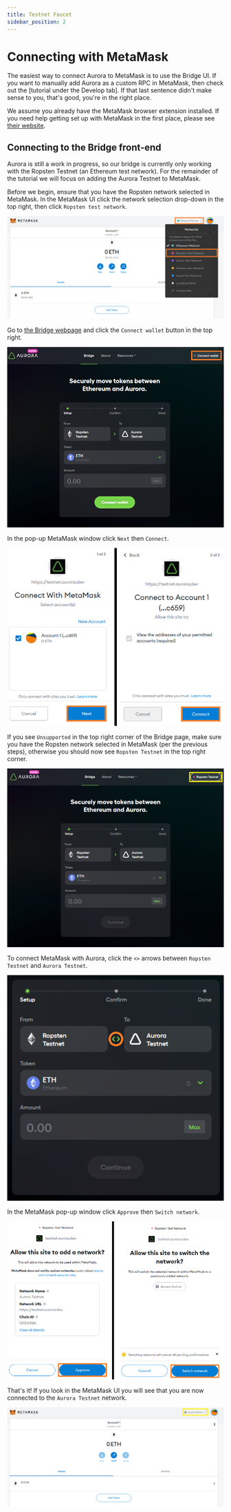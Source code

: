 ```yaml
---
title: Testnet Faucet
sidebar_position: 2
---
```

# Connecting with MetaMask

The easiest way to connect Aurora to MetaMask is to use the Bridge UI.
If you want to manually add Aurora as a custom RPC in MetaMask, then check out the [tutorial under the Develop tab].
If that last sentence didn't make sense to you, that's good, you're in the right place.

We assume you already have the MetaMask browser extension installed.
If you need help getting set up with MetaMask in the first place, please see [their website](https://metamask.io/).

## Connecting to the Bridge front-end

Aurora is still a work in progress, so our bridge is currently only working with the Ropsten Testnet (an Ethereum test network).
For the remainder of the tutorial we will focus on adding the Aurora Testnet to MetaMask.

Before we begin, ensure that you have the Ropsten network selected in MetaMask.
In the MetaMask UI click the network selection drop-down in the top right, then click `Ropsten test network`.

![metamask-ropsten-network-select](/img/metamask_ropsten_network_select.png)

Go to [the Bridge webpage](https://testnet.aurora.dev/bridge) and click the `Connect wallet` button in the top right.

![bridge-connect-wallet](/img/bridge_connect_wallet.png)

In the pop-up MetaMask window click `Next` then `Connect`.

![bridge-connect-with-metamask](/img/bridge_connect_with_metamask.png)

If you see `Unsupported` in the top right corner of the Bridge page, make sure you have the Ropsten network selected in MetaMask (per the previous steps),
otherwise you should now see `Ropsten Testnet` in the top right corner.

![bridge-ropsten-connected](/img/bridge_ropsten_connected.png)

To connect MetaMask with Aurora, click the `<>` arrows between `Ropsten Testnet` and `Aurora Testnet`.

![bridge-switch-ropsten-to-aurora](/img/bridge_switch_ropsten_to_aurora.png)

In the MetaMask pop-up window click `Approve` then `Switch network`.

![bridge-add-aurora-to-metamask](/img/bridge_add_aurora_to_metamask.png)

That's it! If you look in the MetaMask UI you will see that you are now connected to the `Aurora Testnet` network.

![metamask-aurora-testnet](/img/metamask_aurora_testnet.png)
